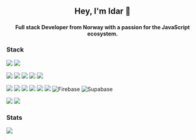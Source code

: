 ## <p align="center">Hey, I'm Idar 👋<p>

 #### <p align="center">Full stack Developer from Norway with a passion for the JavaScript ecosystem. <p>
  
   
### Stack
<img src="https://img.shields.io/badge/javascript-ffeb3b?style=for-the-badge&amp;logo=javascript&amp;logoColor=black" style="max-width: 100%;">  <img src="https://img.shields.io/badge/typescript-037acb?style=for-the-badge&amp;logo=typescript&amp;logoColor=white" style="max-width: 100%;"> 

<img src="https://img.shields.io/badge/react-5ed3f3?style=for-the-badge&amp;logo=react&amp;logoColor=black" style="max-width: 100%;"> <img src="https://img.shields.io/badge/angular-dd0031?style=for-the-badge&amp;logo=angular&amp;logoColor=white" style="max-width: 100%;"> <img src="https://img.shields.io/badge/html5-cf5533?style=for-the-badge&amp;logo=html5&amp;logoColor=white" style="max-width: 100%;"> <img src="https://img.shields.io/badge/css3-254bdd?style=for-the-badge&amp;logo=css3&amp;logoColor=white" style="max-width: 100%;"> <img src="https://img.shields.io/badge/tailwindcss-38b2ac?style=for-the-badge&amp;logo=tailwind-css&amp;logoColor=white" style="max-width: 100%;">

<img src="https://img.shields.io/badge/node.js-87bf01?style=for-the-badge&amp;logo=node.js&amp;logoColor=white" style="max-width: 100%;"> <img src="https://img.shields.io/badge/express-f5f5f5?style=for-the-badge&amp;logo=express&amp;logoColor=black" style="max-width: 100%;"> <img src="https://img.shields.io/badge/koa-eaeaea?style=for-the-badge&amp;logo=koa&amp;logoColor=black" style="max-width: 100%;"> <img src="https://img.shields.io/badge/postgresql-31658c?style=for-the-badge&amp;logo=postgresql&amp;logoColor=white" style="max-width: 100%;"> <img src="https://img.shields.io/badge/prisma-0c3249?style=for-the-badge&amp;logo=prisma&amp;logoColor=white" style="max-width: 100%;"> <img src="https://img.shields.io/badge/mongodb-4caf50?style=for-the-badge&amp;logo=mongodb&amp;logoColor=white" style="max-width: 100%;"> <img src="https://img.shields.io/badge/Firebase-%23039BE5.svg?style=for-the-badge&logo=firebase" alt="Firebase" style="max-width:100%;"> <img src="https://img.shields.io/badge/Supabase-%2300C7B7.svg?style=for-the-badge&logo=supabase&amp;logoColor=white" alt="Supabase" style="max-width:100%;">

<img src="https://img.shields.io/badge/jest-c21325?style=for-the-badge&amp;logo=jest&amp;logoColor=white" style="max-width: 100%;"> <img src="https://img.shields.io/badge/cypress-17202c?style=for-the-badge&amp;logo=cypress&amp;logoColor=white" style="max-width: 100%;"> 

   
   
### Stats
  <img align="center" src="https://github-readme-stats.vercel.app/api?username=IdarDev&theme=dark&show_icons=true&hide=stars&count_private=true">

<!--
**IdarDev/IdarDev** is a ✨ _special_ ✨ repository because its `README.md` (this file) appears on your GitHub profile.

Here are some ideas to get you started:

- 🔭 I’m currently working on ...
- 🌱 I’m currently learning ...
- 👯 I’m looking to collaborate on ...
- 🤔 I’m looking for help with ...
- 💬 Ask me about ...
- 📫 How to reach me: ...
- 😄 Pronouns: ...
- ⚡ Fun fact: ...
-->
